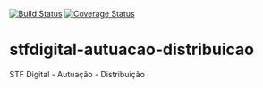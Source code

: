 [![Build Status](https://travis-ci.org/supremotribunalfederal/stfdigital-autuacao-distribuicao.svg?branch=master)](https://travis-ci.org/supremotribunalfederal/stfdigital-autuacao-distribuicao)
[![Coverage Status](https://coveralls.io/repos/github/supremotribunalfederal/stfdigital-autuacao-distribuicao/badge.svg?branch=master)](https://coveralls.io/github/supremotribunalfederal/stfdigital-autuacao-distribuicao?branch=master)

# stfdigital-autuacao-distribuicao
STF Digital - Autuação - Distribuição
